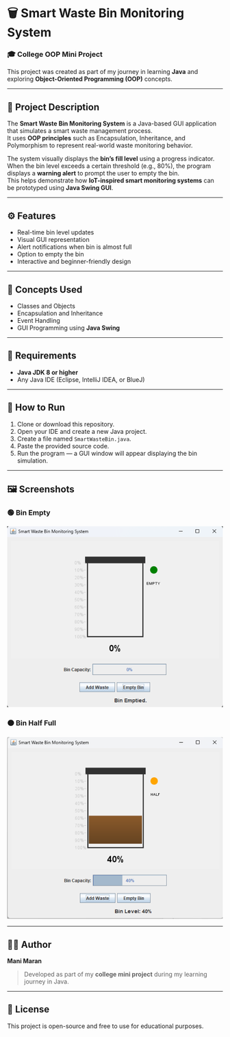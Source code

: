 # 🗑️ Smart Waste Bin Monitoring System

### 🎓 College OOP Mini Project  
This project was created as part of my journey in learning **Java** and exploring **Object-Oriented Programming (OOP)** concepts.

---

## 📘 Project Description
The **Smart Waste Bin Monitoring System** is a Java-based GUI application that simulates a smart waste management process.  
It uses **OOP principles** such as Encapsulation, Inheritance, and Polymorphism to represent real-world waste monitoring behavior.  

The system visually displays the **bin’s fill level** using a progress indicator.  
When the bin level exceeds a certain threshold (e.g., 80%), the program displays a **warning alert** to prompt the user to empty the bin.  
This helps demonstrate how **IoT-inspired smart monitoring systems** can be prototyped using **Java Swing GUI**.

---

## ⚙️ Features
- Real-time bin level updates  
- Visual GUI representation  
- Alert notifications when bin is almost full  
- Option to empty the bin  
- Interactive and beginner-friendly design  

---

## 🧠 Concepts Used
- Classes and Objects  
- Encapsulation and Inheritance  
- Event Handling  
- GUI Programming using **Java Swing**  

---

## 🧰 Requirements
- **Java JDK 8 or higher**  
- Any Java IDE (Eclipse, IntelliJ IDEA, or BlueJ)

---

## 🚀 How to Run
1. Clone or download this repository.  
2. Open your IDE and create a new Java project.  
3. Create a file named `SmartWasteBin.java`.  
4. Paste the provided source code.  
5. Run the program — a GUI window will appear displaying the bin simulation.

---

## 🖼️ Screenshots

### 🟢 Bin Empty
![Smart Waste Bin - Empty](EmptyBin.png)

### 🟠 Bin Half Full
![Smart Waste Bin - Half](HalfBin.png)

---

## 👨‍💻 Author
**Mani Maran**  
> Developed as part of my **college mini project** during my learning journey in Java.

---

## 📜 License
This project is open-source and free to use for educational purposes.
